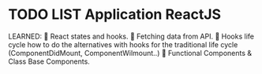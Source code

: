 # TODO LIST Application ReactJS

LEARNED:
  🚀 React states and hooks.
  🚀 Fetching data from API.
  🚀 Hooks life cycle how to do the alternatives with hooks for the traditional life cycle (ComponentDidMount, ComponentWilmount..)
  🚀 Functional Components & Class Base Components.
